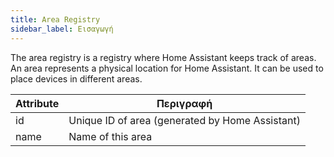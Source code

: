 ```yaml
---
title: Area Registry
sidebar_label: Εισαγωγή
---
```


The area registry is a registry where Home Assistant keeps track of areas. An area represents a physical location for Home Assistant. It can be used to place devices in different areas.

| Attribute | Περιγραφή                                       |
| --------- | ----------------------------------------------- |
| id        | Unique ID of area (generated by Home Assistant) |
| name      | Name of this area                               |